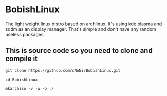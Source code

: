 # BobishLinux
The light weight linux distro based on archlinux. It's using kde plasma and sddm as an display manager. That's simple and don't have any random useless packages.


## This is source code so you need to clone and compile it
```
git clone https://github.com/cNoNi/BobishLinux.git

cd BobishLinux 

mkarchiso -v -w -o ./
```
